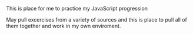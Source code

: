 This is place for me to practice my JavaScript progression 

May pull excercises from a variety of sources and this is place to pull all of them together and work in my own enviroment.